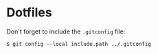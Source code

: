# Dotfiles

Don't forget to include the `.gitconfig` file:

```shell-session
$ git config --local include.path ../.gitconfig
```
